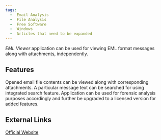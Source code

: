 ```yaml
---
tags:
  -  Email Analysis
  -  File Analysis
  -  Free Software
  -  Windows
  -  Articles that need to be expanded
---
```

*EML Viewer* application can be used for viewing EML format messages
along with attachments, independently.

## Features

Opened email file contents can be viewed along with corresponding
attachments. A particular message text can be searched for using
integrated search feature. Application can be used for forensic analysis
purposes accordingly and further be upgraded to a licensed version for
added features.

## External Links

[Official Website](http://www.systoolsgroup.com/)